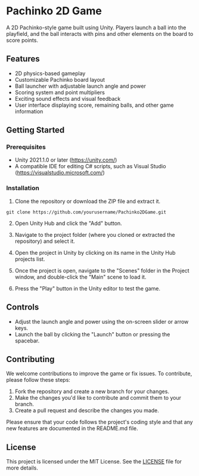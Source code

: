 # Pachinko 2D Game

A 2D Pachinko-style game built using Unity. Players launch a ball into the playfield, and the ball interacts with pins and other elements on the board to score points.

## Features

- 2D physics-based gameplay
- Customizable Pachinko board layout
- Ball launcher with adjustable launch angle and power
- Scoring system and point multipliers
- Exciting sound effects and visual feedback
- User interface displaying score, remaining balls, and other game information

## Getting Started

### Prerequisites

- Unity 2021.1.0 or later (https://unity.com/)
- A compatible IDE for editing C# scripts, such as Visual Studio (https://visualstudio.microsoft.com/)

### Installation

1. Clone the repository or download the ZIP file and extract it.
```
git clone https://github.com/yourusername/Pachinko2DGame.git
```

2. Open Unity Hub and click the "Add" button.

3. Navigate to the project folder (where you cloned or extracted the repository) and select it.

4. Open the project in Unity by clicking on its name in the Unity Hub projects list.

5. Once the project is open, navigate to the "Scenes" folder in the Project window, and double-click the "Main" scene to load it.

6. Press the "Play" button in the Unity editor to test the game.

## Controls

- Adjust the launch angle and power using the on-screen slider or arrow keys.
- Launch the ball by clicking the "Launch" button or pressing the spacebar.

## Contributing

We welcome contributions to improve the game or fix issues. To contribute, please follow these steps:

1. Fork the repository and create a new branch for your changes.
2. Make the changes you'd like to contribute and commit them to your branch.
3. Create a pull request and describe the changes you made.

Please ensure that your code follows the project's coding style and that any new features are documented in the README.md file.

## License

This project is licensed under the MIT License. See the [LICENSE](LICENSE) file for more details.
